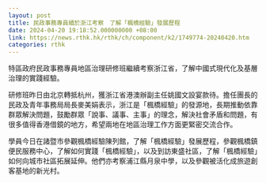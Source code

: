 ```yaml
---
layout: post
title: 民政事務專員續於浙江考察　了解「楓橋經驗」發展歷程
date: 2024-04-20 19:18:52.000000000 +08:00
link: https://news.rthk.hk/rthk/ch/component/k2/1749774-20240420.htm
categories: rthk
---
```


特區政府民政事務專員地區治理研修班繼續考察浙江省，了解中國式現代化及基層治理的實踐經驗。

研修班昨日由北京轉抵杭州，獲浙江省港澳辦副主任姚國文設宴款待。擔任團長的民政及青年事務局局長麥美娟表示，浙江是「楓橋經驗」的發源地，長期推動依靠群眾解決問題，鼓勵群眾「說事、議事、主事」的理念，解決社會矛盾和問題，有很多值得香港借鏡的地方，希望兩地在地區治理工作方面更緊密交流合作。

學員今日在諸暨市參觀楓橋經驗陳列館，了解「楓橋經驗」發展歷程，參觀楓橋鎮便民服務中心，了解如何實踐「楓橋經驗」，以及到訪東盛社區，了解「楓橋經驗」如何向城市社區拓展延伸。他們亦考察浦江縣月泉中學，以及參觀被活化成旅遊創客基地的新光村。
